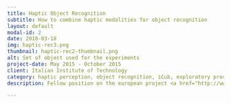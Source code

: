 ```yaml
---
title: Haptic Object Recognition
subtitle: How to combine haptic modalities for object recognition
layout: default
modal-id: 2
date: 2018-03-18
img: haptic-rec3.png
thumbnail: haptic-rec2-thumbnail.png
alt: Set of object used for the experiments
project-date: May 2015 - October 2015
client: Italian Institute of Technology
category: haptic perception, object recognition, iCub, exploratory procedures
description: Fellow position on the european project <a href="http://www.xperience.org">Xperience</a> under the supervision of <a href="https://www.iit.it/it/people/lorenzo-natale">Lorenzo Natale</a> with the aim of providing tactile object recognition skills to the robot iCub. We explored how to combine different haptic modalities (fingers position, weight and tactile feedback) to get an effective object recognition system. <ul class="list-inline social-buttons">Resource:<br><br><li><a href="files/higy_humanoids_2016.pdf"><i class="fa fa-file-pdf"></i></a></li></ul>

---
```

